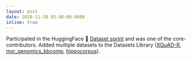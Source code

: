 ```yaml
---
layout: post
date: 2020-11-30 03:48:00-0400
inline: true
---
```


Participated in the HuggingFace 🤗 [Dataset sprint](https://discuss.huggingface.co/t/open-to-the-community-one-week-team-effort-to-reach-v2-0-of-hf-datasets-library/2176?page=7) and was one of the core-contributors. Added multiple datasets to the Datasets Library ([XQuAD-R](https://huggingface.co/datasets/xquad_r), [msr_genomics_kbcomp](https://huggingface.co/datasets/msr_genomics_kbcomp), [hippocorpus](https://huggingface.co/datasets/hippocorpus)). 


